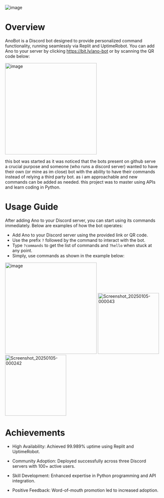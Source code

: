 ![image](https://github.com/user-attachments/assets/a0f46e88-64a3-421b-bfe1-cd453b349d78)

# Overview 

AnoBot is a Discord bot designed to provide personalized command functionality, running seamlessly via Replit and UptimeRobot. You can add Ano to your server by clicking https://bit.ly/ano-bot or by scanning the QR code below:

<img src="https://github.com/user-attachments/assets/c910b362-610e-433d-9dac-36bb1a521888" alt="image" width="300"/>

this bot was started as it was noticed that the bots present on github serve a crucial purpose and someone (who runs a discord server) wanted to have their own (or mine as im close) bot with the ability to have their commands instead of relying a third party bot. as i am approachable and new commands can be added as needed. this project was to master using APIs and learn coding in Python.

# Usage Guide 

After adding Ano to your Discord server, you can start using its commands immediately. Below are examples of how the bot operates:

- Add Ano to your Discord server using the provided link or QR code.
- Use the prefix `?` followed by the command to interact with the bot.
- Type `?commands` to get the list of commands and `?hello` when stuck at any point.
- Simply, use commands as shown in the example below:
<img src="https://github.com/user-attachments/assets/6da4c36b-a429-4375-a215-45eb368e5869" alt="image" width="300"/>
<img src="https://github.com/user-attachments/assets/c69834c1-7760-41f6-a194-1b2493b315e4" alt="Screenshot_20250105-000043" width="200"/>
<img src="https://github.com/user-attachments/assets/53fcc385-b399-411b-8faa-e95ac8b9ec01" alt="Screenshot_20250105-000242" width="200"/>

# Achievements 

- High Availability: Achieved 99.989% uptime using Replit and UptimeRobot.

- Community Adoption: Deployed successfully across three Discord servers with 100+ active users.

- Skill Development: Enhanced expertise in Python programming and API integration.

- Positive Feedback: Word-of-mouth promotion led to increased adoption.
